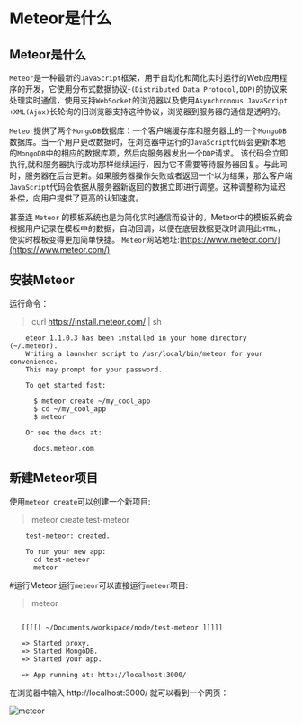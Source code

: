# Meteor是什么
##  Meteor是什么
`Meteor`是一种最新的`JavaScript`框架，用于自动化和简化实时运行的Web应用程序的开发，它使用分布式数据协议-`(Distributed Data Protocol,DDP)`的协议来处理实时通信，使用支持`WebSocket`的浏览器以及使用`Asynchronous JavaScript +XML(Ajax)`长轮询的旧浏览器支持这种协议，浏览器到服务器的通信是透明的。

`Meteor`提供了两个`MongoDB`数据库：一个客户端缓存库和服务器上的一个`MongoDB`数据库。当一个用户更改数据时，在浏览器中运行的`JavaScript`代码会更新本地的`MongoDB`中的相应的数据库项，然后向服务器发出一个`DDP`请求。
该代码会立即执行,就和服务器执行成功那样继续运行，因为它不需要等待服务器回复。与此同时，服务器在后台更新。如果服务器操作失败或者返回一个以为结果，那么客户端`JavaScript`代码会依据从服务器新返回的数据立即进行调整。这种调整称为延迟补偿，向用户提供了更高的认知速度。

甚至连 `Meteor` 的模板系统也是为简化实时通信而设计的，Meteor中的模板系统会根据用户记录在模板中的数据，自动回调，以便在底层数据更改时调用此`HTML`，使实时模板变得更加简单快捷。
`Meteor`网站地址:[https://www.meteor.com/](https://www.meteor.com/)


## 安装Meteor
运行命令：

>curl https://install.meteor.com/ | sh

```
    eteor 1.1.0.3 has been installed in your home directory (~/.meteor).
    Writing a launcher script to /usr/local/bin/meteor for your convenience.
    This may prompt for your password.
    
    To get started fast:
    
      $ meteor create ~/my_cool_app
      $ cd ~/my_cool_app
      $ meteor
    
    Or see the docs at:
    
      docs.meteor.com
```
  
## 新建Meteor项目
使用`meteor create`可以创建一个新项目:
  >meteor create test-meteor
  
```
    test-meteor: created.
    
    To run your new app:
      cd test-meteor
      meteor
 ```    

#运行Meteor
 运行`meteor`可以直接运行`meteor`项目:
> meteor
 
 ```

    [[[[[ ~/Documents/workspace/node/test-meteor ]]]]]
    
    => Started proxy.
    => Started MongoDB.
    => Started your app.
    
    => App running at: http://localhost:3000/
```
在浏览器中输入 http://localhost:3000/ 就可以看到一个网页：


![meteor](http://upload-images.jianshu.io/upload_images/22188-74c17b6ad204559e.png?imageMogr2/auto-orient/strip%7CimageView2/2/w/1240)

